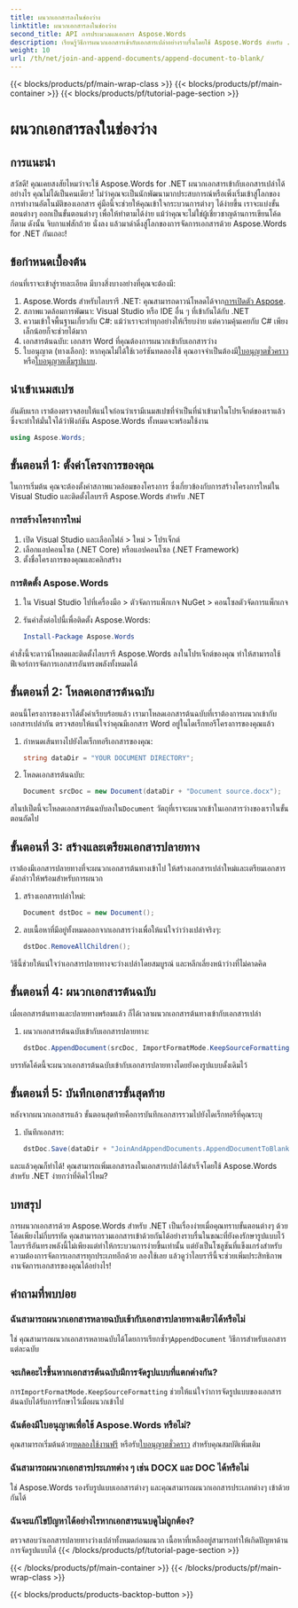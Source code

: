 ```yaml
---
title: ผนวกเอกสารลงในช่องว่าง
linktitle: ผนวกเอกสารลงในช่องว่าง
second_title: API การประมวลผลเอกสาร Aspose.Words
description: เรียนรู้วิธีการผนวกเอกสารเข้ากับเอกสารเปล่าอย่างราบรื่นโดยใช้ Aspose.Words สำหรับ .NET มีคำแนะนำทีละขั้นตอน ตัวอย่างโค้ด และคำถามที่พบบ่อยรวมอยู่ด้วย
weight: 10
url: /th/net/join-and-append-documents/append-document-to-blank/
---
```


{{< blocks/products/pf/main-wrap-class >}}
{{< blocks/products/pf/main-container >}}
{{< blocks/products/pf/tutorial-page-section >}}

# ผนวกเอกสารลงในช่องว่าง

## การแนะนำ

สวัสดี! คุณเคยสงสัยไหมว่าจะใช้ Aspose.Words for .NET ผนวกเอกสารเข้ากับเอกสารเปล่าได้อย่างไร คุณไม่ได้เป็นคนเดียว! ไม่ว่าคุณจะเป็นนักพัฒนามากประสบการณ์หรือเพิ่งเริ่มเข้าสู่โลกของการทำงานอัตโนมัติของเอกสาร คู่มือนี้จะช่วยให้คุณเข้าใจกระบวนการต่างๆ ได้ง่ายขึ้น เราจะแบ่งขั้นตอนต่างๆ ออกเป็นขั้นตอนต่างๆ เพื่อให้ทำตามได้ง่าย แม้ว่าคุณจะไม่ใช่ผู้เชี่ยวชาญด้านการเขียนโค้ดก็ตาม ดังนั้น จิบกาแฟสักถ้วย นั่งลง แล้วมาดำดิ่งสู่โลกของการจัดการเอกสารด้วย Aspose.Words for .NET กันเถอะ!

## ข้อกำหนดเบื้องต้น

ก่อนที่เราจะเข้าสู่รายละเอียด มีบางสิ่งบางอย่างที่คุณจะต้องมี:

1.  Aspose.Words สำหรับไลบรารี .NET: คุณสามารถดาวน์โหลดได้จาก[การเปิดตัว Aspose](https://releases.aspose.com/words/net/).
2. สภาพแวดล้อมการพัฒนา: Visual Studio หรือ IDE อื่น ๆ ที่เข้ากันได้กับ .NET
3. ความเข้าใจพื้นฐานเกี่ยวกับ C#: แม้ว่าเราจะทำทุกอย่างให้เรียบง่าย แต่ความคุ้นเคยกับ C# เพียงเล็กน้อยก็จะช่วยได้มาก
4. เอกสารต้นฉบับ: เอกสาร Word ที่คุณต้องการผนวกเข้ากับเอกสารว่าง
5.  ใบอนุญาต (ทางเลือก): หากคุณไม่ได้ใช้เวอร์ชันทดลองใช้ คุณอาจจำเป็นต้องมี[ใบอนุญาตชั่วคราว](https://purchase.aspose.com/temporary-license/) หรือ[ใบอนุญาตเต็มรูปแบบ](https://purchase.aspose.com/buy).

## นำเข้าเนมสเปซ

อันดับแรก เราต้องตรวจสอบให้แน่ใจก่อนว่าเรามีเนมสเปซที่จำเป็นที่นำเข้ามาในโปรเจ็กต์ของเราแล้ว ซึ่งจะทำให้มั่นใจได้ว่าฟังก์ชัน Aspose.Words ทั้งหมดจะพร้อมใช้งาน

```csharp
using Aspose.Words;
```

## ขั้นตอนที่ 1: ตั้งค่าโครงการของคุณ

ในการเริ่มต้น คุณจะต้องตั้งค่าสภาพแวดล้อมของโครงการ ซึ่งเกี่ยวข้องกับการสร้างโครงการใหม่ใน Visual Studio และติดตั้งไลบรารี Aspose.Words สำหรับ .NET

### การสร้างโครงการใหม่

1. เปิด Visual Studio และเลือกไฟล์ > ใหม่ > โปรเจ็กต์
2. เลือกแอปคอนโซล (.NET Core) หรือแอปคอนโซล (.NET Framework)
3. ตั้งชื่อโครงการของคุณและคลิกสร้าง

### การติดตั้ง Aspose.Words

1. ใน Visual Studio ไปที่เครื่องมือ > ตัวจัดการแพ็กเกจ NuGet > คอนโซลตัวจัดการแพ็กเกจ
2. รันคำสั่งต่อไปนี้เพื่อติดตั้ง Aspose.Words:

   ```powershell
   Install-Package Aspose.Words
   ```

คำสั่งนี้จะดาวน์โหลดและติดตั้งไลบรารี Aspose.Words ลงในโปรเจ็กต์ของคุณ ทำให้สามารถใช้ฟีเจอร์การจัดการเอกสารอันทรงพลังทั้งหมดได้

## ขั้นตอนที่ 2: โหลดเอกสารต้นฉบับ

ตอนนี้โครงการของเราได้ตั้งค่าเรียบร้อยแล้ว เรามาโหลดเอกสารต้นฉบับที่เราต้องการผนวกเข้ากับเอกสารเปล่ากัน ตรวจสอบให้แน่ใจว่าคุณมีเอกสาร Word อยู่ในไดเร็กทอรีโครงการของคุณแล้ว

1. กำหนดเส้นทางไปยังไดเร็กทอรีเอกสารของคุณ:

   ```csharp
   string dataDir = "YOUR DOCUMENT DIRECTORY";
   ```

2. โหลดเอกสารต้นฉบับ:

   ```csharp
   Document srcDoc = new Document(dataDir + "Document source.docx");
   ```

 สไนปเป็ตนี้จะโหลดเอกสารต้นฉบับลงใน`Document` วัตถุที่เราจะผนวกเข้าในเอกสารว่างของเราในขั้นตอนถัดไป

## ขั้นตอนที่ 3: สร้างและเตรียมเอกสารปลายทาง

เราต้องมีเอกสารปลายทางที่จะผนวกเอกสารต้นทางเข้าไป ให้สร้างเอกสารเปล่าใหม่และเตรียมเอกสารดังกล่าวให้พร้อมสำหรับการผนวก

1. สร้างเอกสารเปล่าใหม่:

   ```csharp
   Document dstDoc = new Document();
   ```

2. ลบเนื้อหาที่มีอยู่ทั้งหมดออกจากเอกสารว่างเพื่อให้แน่ใจว่าว่างเปล่าจริงๆ:

   ```csharp
   dstDoc.RemoveAllChildren();
   ```

วิธีนี้ช่วยให้แน่ใจว่าเอกสารปลายทางจะว่างเปล่าโดยสมบูรณ์ และหลีกเลี่ยงหน้าว่างที่ไม่คาดคิด

## ขั้นตอนที่ 4: ผนวกเอกสารต้นฉบับ

เมื่อเอกสารต้นทางและปลายทางพร้อมแล้ว ก็ได้เวลาผนวกเอกสารต้นทางเข้ากับเอกสารเปล่า

1. ผนวกเอกสารต้นฉบับเข้ากับเอกสารปลายทาง:

   ```csharp
   dstDoc.AppendDocument(srcDoc, ImportFormatMode.KeepSourceFormatting);
   ```

บรรทัดโค้ดนี้จะผนวกเอกสารต้นฉบับเข้ากับเอกสารปลายทางโดยยังคงรูปแบบดั้งเดิมไว้

## ขั้นตอนที่ 5: บันทึกเอกสารขั้นสุดท้าย

หลังจากผนวกเอกสารแล้ว ขั้นตอนสุดท้ายคือการบันทึกเอกสารรวมไปยังไดเร็กทอรีที่คุณระบุ

1. บันทึกเอกสาร:

   ```csharp
   dstDoc.Save(dataDir + "JoinAndAppendDocuments.AppendDocumentToBlank.docx");
   ```

และแล้วคุณก็ทำได้! คุณสามารถเพิ่มเอกสารลงในเอกสารเปล่าได้สำเร็จโดยใช้ Aspose.Words สำหรับ .NET ง่ายกว่าที่คิดไว้ไหม?

## บทสรุป

การผนวกเอกสารด้วย Aspose.Words สำหรับ .NET เป็นเรื่องง่ายเมื่อคุณทราบขั้นตอนต่างๆ ด้วยโค้ดเพียงไม่กี่บรรทัด คุณสามารถรวมเอกสารเข้าด้วยกันได้อย่างราบรื่นในขณะที่ยังคงรักษารูปแบบไว้ ไลบรารีอันทรงพลังนี้ไม่เพียงแต่ทำให้กระบวนการง่ายขึ้นเท่านั้น แต่ยังเป็นโซลูชันที่แข็งแกร่งสำหรับความต้องการจัดการเอกสารทุกประเภทอีกด้วย ลองใช้เลย แล้วดูว่าไลบรารีนี้จะช่วยเพิ่มประสิทธิภาพงานจัดการเอกสารของคุณได้อย่างไร!

## คำถามที่พบบ่อย

### ฉันสามารถผนวกเอกสารหลายฉบับเข้ากับเอกสารปลายทางเดียวได้หรือไม่

ใช่ คุณสามารถผนวกเอกสารหลายฉบับได้โดยการเรียกซ้ำๆ`AppendDocument` วิธีการสำหรับเอกสารแต่ละฉบับ

### จะเกิดอะไรขึ้นหากเอกสารต้นฉบับมีการจัดรูปแบบที่แตกต่างกัน?

 การ`ImportFormatMode.KeepSourceFormatting` ช่วยให้แน่ใจว่าการจัดรูปแบบของเอกสารต้นฉบับได้รับการรักษาไว้เมื่อผนวกเข้าไป

### ฉันต้องมีใบอนุญาตเพื่อใช้ Aspose.Words หรือไม่?

 คุณสามารถเริ่มต้นด้วย[ทดลองใช้งานฟรี](https://releases.aspose.com/) หรือรับ[ใบอนุญาตชั่วคราว](https://purchase.aspose.com/temporary-license/) สำหรับคุณสมบัติเพิ่มเติม

### ฉันสามารถผนวกเอกสารประเภทต่าง ๆ เช่น DOCX และ DOC ได้หรือไม่

ใช่ Aspose.Words รองรับรูปแบบเอกสารต่างๆ และคุณสามารถผนวกเอกสารประเภทต่างๆ เข้าด้วยกันได้

### ฉันจะแก้ไขปัญหาได้อย่างไรหากเอกสารแนบดูไม่ถูกต้อง?

ตรวจสอบว่าเอกสารปลายทางว่างเปล่าทั้งหมดก่อนผนวก เนื้อหาที่เหลืออยู่สามารถทำให้เกิดปัญหาด้านการจัดรูปแบบได้
{{< /blocks/products/pf/tutorial-page-section >}}

{{< /blocks/products/pf/main-container >}}
{{< /blocks/products/pf/main-wrap-class >}}

{{< blocks/products/products-backtop-button >}}
